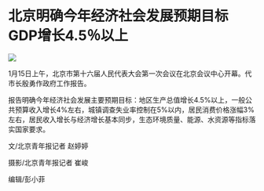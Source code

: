 # 北京明确今年经济社会发展预期目标 GDP增长4.5％以上

![](https://inews.gtimg.com/newsapp_bt/0/15611581429/1000)

1月15日上午，北京市第十六届人民代表大会第一次会议在北京会议中心开幕。代市长殷勇作政府工作报告。

报告明确今年经济社会发展主要预期目标：地区生产总值增长4.5%以上，一般公共预算收入增长4%左右，城镇调查失业率控制在5%以内，居民消费价格涨幅3%左右，居民收入增长与经济增长基本同步，生态环境质量、能源、水资源等指标落实国家要求。

文/北京青年报记者 赵婷婷

摄影/北京青年报记者 崔峻

编辑/彭小菲

